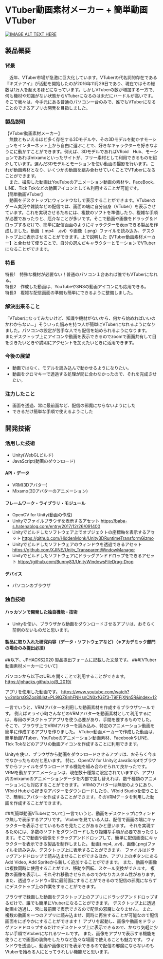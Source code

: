 # VTuber動画素材メーカー + 簡単動画VTuber

[![IMAGE ALT TEXT HERE](https://jphacks.com/wp-content/uploads/2020/09/JPHACKS2020_ogp.jpg)](https://www.youtube.com/watch?v=G5rULR53uMk)

## 製品概要
### 背景
　近年、VTuber市場が急激に巨大化しています。VTuberの代名詞的存在である『キズナアイ』が活動を開始したのが2016年11月29日であり、現在ではその総数は1万人を超えるほどになっています。しかしVTuberの数が増加する一方で、何も機材や知識がない状態からVTuberになるのは未だにハードルが高いです。そこで我々は、今手元にある普通のパソコン一台のみで、誰でもVTuberになることのできるアプリの開発を目指しました。
### 製品説明
【VTuber動画素材メーカー】<br>
　無数ともいえるほど多く存在する3Dモデルや、その3Dモデルを動かすモーションをインターネット上から自由に選ぶことで、好きなキャラクターを好きなようにに動かすことができます。例えば、3DモデルであればVRoid　Hub、モーションであればmixamoといったサイトが、フリー素材として利用できるものを紹介しています。選んだ3Dモデルとモーションを使い動画の撮影を行います。これが動画素材となり、いくつかの動画を組み合わせていくことでVTuberになることができます。<br>
　また、撮影した動画はYouTubeのアニメーション動画の素材や、FaceBook、LINE、Tick Tokなどの動画アイコンとしても利用することが可能です。<br>
【簡単動画VTuber】<br>
　動画をデスクトップにウィンドウなしで表示することができます。VTuberのゲーム実況や雑談などの配信では、画面の端に自分自身（VTuber）を表示させています。これを実現させるためには、複数のソフトを準備したり、複雑な手順が必要であったりと、厄介なことが多いです。そこで動画や画像をドラッグ＆ドロップするだけで、簡単に配信画面のようにキャラクターを表示できる製品を作成しました。動画（.mp4　.avi）や画像（.png）ファイルを読み込み、デスクトップ上に表示させることができます。上で説明した【VTuber動画素材メーカー】と合わせて使うことで、自分の選んだキャラクターとモーションでVTuberになることができます。
### 特長
特長1　特殊な機材が必要ない！普通のパソコン１台あれば誰でもVTuberになれる。<br>
特長2　作成した動画は、YouTubeやSNSの動画アイコンにも応用できる。<br>
特長3　複雑な配信画面の準備も簡単にできるように整備しました。<br>

### 解決出来ること
「VTuberになってみたいけど、知識や機材がないから、何から始めればいいのかわからない...」そういった悩みを持つ人が簡単にVTuberになれるようになりました。パソコンの設定が苦手な人でも配信を始められるようになります。<br>
またデスクトップ上にアイコンや動画を表示できるのでzoomで画面共有して目を引きたいときや説明にアクセントを加えたいときに活用できます。
### 今後の展望
* 動画ではなく、モデルを読み込んで動かせるようになりたい。
* 動画をクロマキーで透過する処理が間に合わなかったので、それを完成させたい。
### 注力したこと
* 画面を透過、常に最前面など、配信の邪魔にならないようにした
* できるだけ簡単な手順で使えるようにした

## 開発技術
### 活用した技術
* Unity(WebGLビルド)
* JavaScript(動画のダウンロード)

#### API・データ
* VRM(3Dアバター)
* Mixamo(3Dアバターのアニメーション)
#### フレームワーク・ライブラリ・モジュール
* OpenCV for Unity(動画の作成)
* Unityでファイルブラウザを表示するアセット
https://baba-s.hatenablog.com/entry/2017/12/26/091400
* Unityでビルドしたソフトウェア上でオブジェクトの座標軸を表示するアセット
https://github.com/HiddenMonk/Unity3DRuntimeTransformGizmo
* Unityでビルドしたソフトウェアのウィンドウを透過できるアセット
https://github.com/XJINE/Unity_TransparentWindowManager
* Unityでビルドしたソフトウェアにドラッグアンドドロップをできるアセット
https://github.com/Bunny83/UnityWindowsFileDrag-Drop
#### デバイス
* パソコンのブラウザ

### 独自技術
#### ハッカソンで開発した独自機能・技術
* Unityを使い、ブラウザから動画をダウンロードさせるアプリは、おそらく前例のないものだと思います。 

#### 製品に取り入れた研究内容（データ・ソフトウェアなど）（※アカデミック部門の場合のみ提出必須）

##以下、JPHACKS2020 製品提出フォームに記載した文章です。
###[VTuber動画素材メーカーについて]

パソコンから以下のURLを開くことで利用することができます。
https://jphacks.github.io/B_2019/

アプリを使用した動画です。
https://www.youtube.com/watch?v=2mbrsGSZos8&list=PL9lQZ8nhFNHsnCN0xfGEf3-T9FFjXNn5R&index=12

一言でいうと、VRMアバターを利用した動画素材を作成するブラウザツールです。
例えばミライ小町さんなどのVRMアバターを動画素材として利用するには、専用のデスクトップアプリを使う必要があり、手間を要するものでした。
そこで、ブラウザ上でVRMアバターを読み込み、特定のアニメーション動画を簡単に作成するアプリを作りました。
VTuber動画メーカーで作成した動画は、簡単動画VTuber、YouTubeのアニメーション動画素材、FacebookやLINE、Tick Tokなどのアプリの動画アイコンを作成することに利用できます。

Unityを使い、ブラウザから動画をダウンロードさせるアプリは、おそらく今までなかったものだと思います。
特に、OpenCV for UnityとJavaScriptでブラウザからファイルをダウンロードする機能を組み合わせられて良かったです。
VRMを動かすアニメーションは、現在数十種類に限定されていますが、アプリ内のmixamoのアニメーションデータを内部で差し替えれば、数千種類のアニメーションにも対応することができます。
VRMのアバターは無限のようにあり、VRoid Hubから好きなアバターをダウンロードしたり、VRoid Studioを使うことで、簡単にアバターを作成することができます。そのVRMデータを利用した動画を作成することができます。


###[簡単動画VTuberについて]
一言でいうと、動画をデスクトップにウィンドウ無しで表示するアプリです。
Vtuberを見ている人は、配信で画面の端にキャラクターを表示させているものを見たことがあるかと思います。
それを実現するためには、多数のソフトをダウンロードしたり複雑な手順が必要であったりします。そこで動画や画像をドラッグアンドドロップして、簡単に配信画面にキャラクターを表示できる製品を制作しました。
動画(.mp4, .avi)、画像(.png)ファイルを読み込み、デスクトップ上に表示することができます。
ファイルはドラッグアンドドロップで読み込ませることができるほか、アプリ上のボタンにあるAdd Video, Add Spriteから新しく追加することができます。
また、動画や画像は複数同時に使用することができ、移動や回転、スケール変換ができます。
複数の画像を表示し、それぞれ移動させられるのでかなりカスタム性があります。
また、透過ウィンドウ+常に最前面にすることができるので配信の邪魔にならずにデスクトップ上の作業をすることができます。

ブラウザで録画した動画をデスクトップ上のアプリにドラッグアンドドロップするだけで、誰でも簡単にVtuberになることができます。
デスクトップ上に透過動画を透過し、常に最前面で表示できるので配信の邪魔になりません。
また、複数の動画を一つのアプリに読み込ませ、同時に再生することが可能なので配信画面をにぎやかにすることができます！
アプリを起動し、画像や動画をドラッグアンドドロップするだけでデスクトップ上に表示できるので、かなり気軽に少ない手順でVtuberになれるツールです。
また、画像をアプリで表示する機能を使うことで画面の装飾をしたりなど色々な場面で使えることも魅力です。
ウィンドウを透過し、動画や画像だけを表示できるので配信の邪魔にならないのもVtuberを始める人にとってうれしい機能だと思います。
